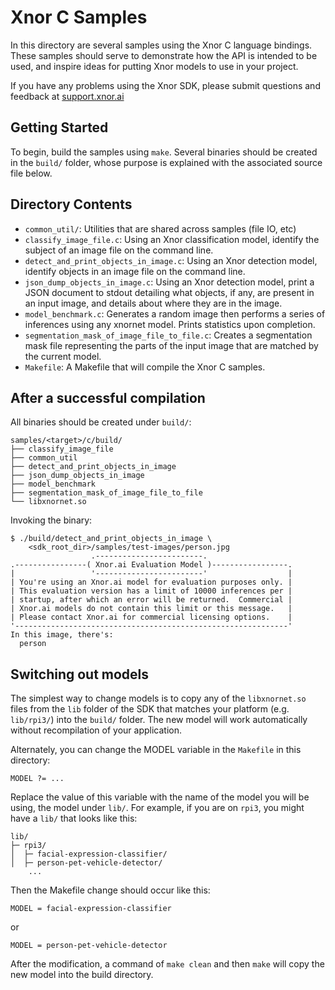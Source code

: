 # Xnor C Samples

In this directory are several samples using the Xnor C language bindings. These
samples should serve to demonstrate how the API is intended to be used, and
inspire ideas for putting Xnor models to use in your project.

If you have any problems using the Xnor SDK, please submit questions and
feedback at [support.xnor.ai](https://support.xnor.ai)

## Getting Started

To begin, build the samples using `make`. Several binaries should be created in
the `build/` folder, whose purpose is explained with the associated source file
below.

## Directory Contents

 - `common_util/`: Utilities that are shared across samples (file IO, etc)
 - `classify_image_file.c`: Using an Xnor classification model, identify the
   subject of an image file on the command line.
 - `detect_and_print_objects_in_image.c`: Using an Xnor detection model,
   identify objects in an image file on the command line.
 - `json_dump_objects_in_image.c`: Using an Xnor detection model, print a JSON
   document to stdout detailing what objects, if any, are present in an input
   image, and details about where they are in the image.
 - `model_benchmark.c`: Generates a random image then performs a series of
   inferences using any xnornet model. Prints statistics upon completion.
 - `segmentation_mask_of_image_file_to_file.c`: Creates a segmentation mask file
   representing the parts of the input image that are matched by the current
   model.
 - `Makefile`: A Makefile that will compile the Xnor C samples.

## After a successful compilation

All binaries should be created under `build/`:

    samples/<target>/c/build/
    ├── classify_image_file
    ├── common_util
    ├── detect_and_print_objects_in_image
    ├── json_dump_objects_in_image
    ├── model_benchmark
    ├── segmentation_mask_of_image_file_to_file
    └── libxnornet.so

Invoking the binary:

    $ ./build/detect_and_print_objects_in_image \
        <sdk_root_dir>/samples/test-images/person.jpg
                      .------------------------.
    .----------------( Xnor.ai Evaluation Model )-----------------.
    |                 '------------------------'                  |
    | You're using an Xnor.ai model for evaluation purposes only. |
    | This evaluation version has a limit of 10000 inferences per |
    | startup, after which an error will be returned.  Commercial |
    | Xnor.ai models do not contain this limit or this message.   |
    | Please contact Xnor.ai for commercial licensing options.    |
    '-------------------------------------------------------------'
    In this image, there's:
      person

## Switching out models

The simplest way to change models is to copy any of the `libxnornet.so` files
from the `lib` folder of the SDK that matches your platform (e.g. `lib/rpi3/`)
into the `build/` folder. The new model will work automatically without
recompilation of your application.

Alternately, you can change the MODEL variable in the `Makefile` in this
directory:

    MODEL ?= ...

Replace the value of this variable with the name of the model you will be using,
the model under `lib/`.  For example, if you are on `rpi3`, you might have a
`lib/` that looks like this:

    lib/
    ├─ rpi3/
    │  ├─ facial-expression-classifier/
    │  ├─ person-pet-vehicle-detector/
        ...

Then the Makefile change should occur like this:

    MODEL = facial-expression-classifier

or

    MODEL = person-pet-vehicle-detector

After the modification, a command of `make clean` and then `make` will copy the
new model into the build directory.
